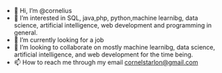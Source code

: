 - 👋 Hi, I’m @cornelius
- 👀 I’m interested in SQL, java,php, python,machine learnibg, data science, artificial intelligence, web development and programming in general.
- 🌱 I’m currently looking for a job
- 💞️ I’m looking to collaborate on mostly machine learnibg, data science, artificial intelligence, and web development for the time being.
- 📫 How to reach me through my email cornelstarlon@gmail.com

<!---
cornelstarlon/cornelstarlon is a ✨ special ✨ repository because its `README.md` (this file) appears on your GitHub profile.
You can click the Preview link to take a look at your changes.
--->
